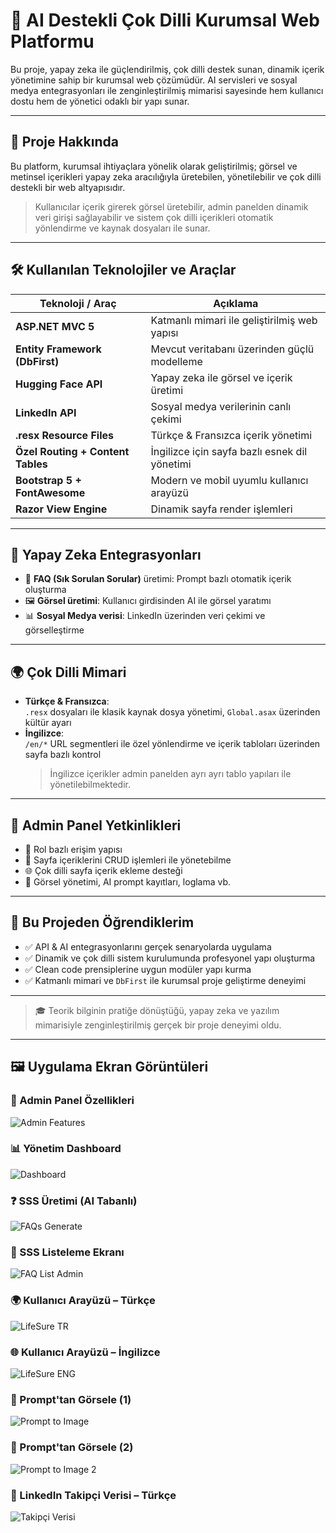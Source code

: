 # 🌟 AI Destekli Çok Dilli Kurumsal Web Platformu

Bu proje, yapay zeka ile güçlendirilmiş, çok dilli destek sunan, dinamik içerik yönetimine sahip bir kurumsal web çözümüdür. AI servisleri ve sosyal medya entegrasyonları ile zenginleştirilmiş mimarisi sayesinde hem kullanıcı dostu hem de yönetici odaklı bir yapı sunar.

---

## 🚧 Proje Hakkında

Bu platform, kurumsal ihtiyaçlara yönelik olarak geliştirilmiş; görsel ve metinsel içerikleri yapay zeka aracılığıyla üretebilen, yönetilebilir ve çok dilli destekli bir web altyapısıdır. 

> Kullanıcılar içerik girerek görsel üretebilir, admin panelden dinamik veri girişi sağlayabilir ve sistem çok dilli içerikleri otomatik yönlendirme ve kaynak dosyaları ile sunar.

---

## 🛠️ Kullanılan Teknolojiler ve Araçlar

| Teknoloji / Araç | Açıklama |
|------------------|----------|
| **ASP.NET MVC 5** | Katmanlı mimari ile geliştirilmiş web yapısı |
| **Entity Framework (DbFirst)** | Mevcut veritabanı üzerinden güçlü modelleme |
| **Hugging Face API** | Yapay zeka ile görsel ve içerik üretimi |
| **LinkedIn API** | Sosyal medya verilerinin canlı çekimi |
| **.resx Resource Files** | Türkçe & Fransızca içerik yönetimi |
| **Özel Routing + Content Tables** | İngilizce için sayfa bazlı esnek dil yönetimi |
| **Bootstrap 5 + FontAwesome** | Modern ve mobil uyumlu kullanıcı arayüzü |
| **Razor View Engine** | Dinamik sayfa render işlemleri |

---

## 🤖 Yapay Zeka Entegrasyonları

- 🧠 **FAQ (Sık Sorulan Sorular)** üretimi: Prompt bazlı otomatik içerik oluşturma
- 🖼️ **Görsel üretimi**: Kullanıcı girdisinden AI ile görsel yaratımı
- 📊 **Sosyal Medya verisi**: LinkedIn üzerinden veri çekimi ve görselleştirme

---

## 🌍 Çok Dilli Mimari

- **Türkçe & Fransızca**:  
  `.resx` dosyaları ile klasik kaynak dosya yönetimi, `Global.asax` üzerinden kültür ayarı  
- **İngilizce**:  
  `/en/*` URL segmentleri ile özel yönlendirme ve içerik tabloları üzerinden sayfa bazlı kontrol  
  > İngilizce içerikler admin panelden ayrı ayrı tablo yapıları ile yönetilebilmektedir.

---

## 🎯 Admin Panel Yetkinlikleri

- 🔐 Rol bazlı erişim yapısı
- 📝 Sayfa içeriklerini CRUD işlemleri ile yönetebilme
- 🌐 Çok dilli sayfa içerik ekleme desteği
- 📁 Görsel yönetimi, AI prompt kayıtları, loglama vb.

---

## 🧠 Bu Projeden Öğrendiklerim

- ✅ API & AI entegrasyonlarını gerçek senaryolarda uygulama
- ✅ Dinamik ve çok dilli sistem kurulumunda profesyonel yapı oluşturma
- ✅ Clean code prensiplerine uygun modüler yapı kurma
- ✅ Katmanlı mimari ve `DbFirst` ile kurumsal proje geliştirme deneyimi

---

> 🎓 Teorik bilginin pratiğe dönüştüğü, yapay zeka ve yazılım mimarisiyle zenginleştirilmiş gerçek bir proje deneyimi oldu.

---

## 🖼️ Uygulama Ekran Görüntüleri

### 🔐 Admin Panel Özellikleri
![Admin Features](Images/Admin_Feature.png)

### 📊 Yönetim Dashboard
![Dashboard](Images/Dashboard.png)

### ❓ SSS Üretimi (AI Tabanlı)
![FAQs Generate](Images/FAQsGenerate.png)

### 📃 SSS Listeleme Ekranı
![FAQ List Admin](Images/FaqListAdmin.png)

### 🌍 Kullanıcı Arayüzü – Türkçe
![LifeSure TR](Images/LifeSure-tr.png)

### 🌐 Kullanıcı Arayüzü – İngilizce
![LifeSure ENG](Images/LifeSure-eng.png)

### 🎨 Prompt'tan Görsele (1)
![Prompt to Image](Images/prompt%20to%20image.png)

### 🧠 Prompt'tan Görsele (2)
![Prompt to Image 2](Images/prompt%20to%20image2.png)

### 🔗 LinkedIn Takipçi Verisi – Türkçe
![Takipçi Verisi](Images/tr_takipçi.png)


